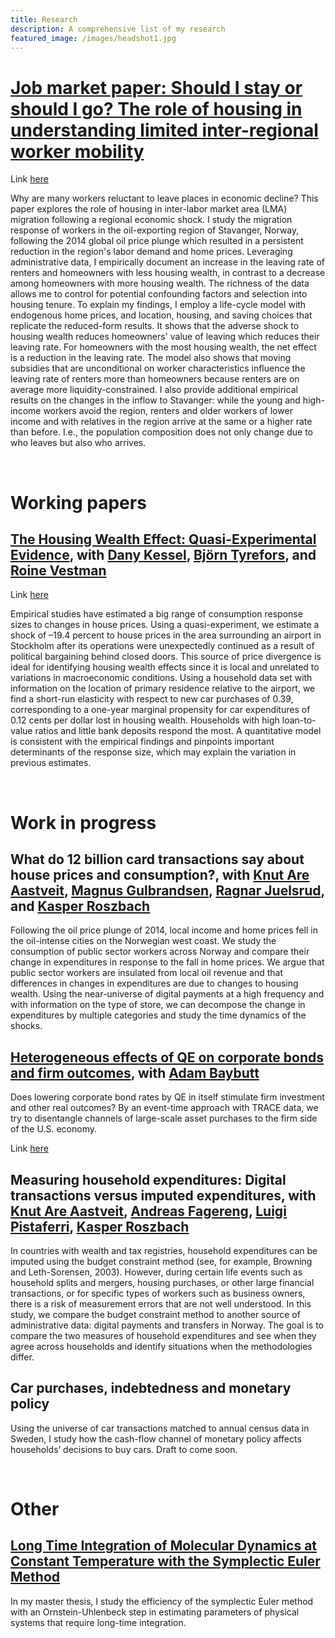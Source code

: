 ```yaml
---
title: Research
description: A comprehensive list of my research
featured_image: /images/headshot1.jpg
---
```


# [Job market paper: Should I stay or should I go? The role of housing in understanding limited inter-regional worker mobility](https://www.jesperbojeryd.se/jmp)

Link [here](https://www.jesperbojeryd.se/jmp)

Why are many workers reluctant to leave places in economic decline? This paper explores the role of housing in inter-labor market area (LMA) migration following a regional economic shock. I study the migration response of workers in the oil-exporting region of Stavanger, Norway, following the 2014 global oil price plunge which resulted in a persistent reduction in the region's labor demand and home prices. Leveraging administrative data, I empirically document an increase in the leaving rate of renters and homeowners with less housing wealth, in contrast to a decrease among homeowners with more housing wealth. The richness of the data allows me to control for potential confounding factors and selection into housing tenure. To explain my findings, I employ a life-cycle model with endogenous home prices, and location, housing, and saving choices that replicate the reduced-form results. It shows that the adverse shock to housing wealth reduces homeowners' value of leaving which reduces their leaving rate. For homeowners with the most housing wealth, the net effect is a reduction in the leaving rate. The model also shows that moving subsidies that are unconditional on worker characteristics influence the leaving rate of renters more than homeowners because renters are on average more liquidity-constrained. I also provide additional empirical results on the changes in the inflow to Stavanger: while the young and high-income workers avoid the region, renters and older workers of lower income and with relatives in the region arrive at the same or a higher rate than before. I.e., the population composition does not only change due to who leaves but also who arrives.


&nbsp;  
# Working papers

## [The Housing Wealth Effect: Quasi-Experimental Evidence](https://www.jesperbojeryd.se/papers/DP18034-compressed.pdf), with [Dany Kessel](https://sites.google.com/view/dany-kessel-phd-candidate/startsida), [Björn Tyrefors](http://btyrefors.se/), and [Roine Vestman](https://roinevestman.com/)

Link [here](https://www.jesperbojeryd.se/papers/DP18034-compressed.pdf)

Empirical studies have estimated a big range of consumption response sizes to changes in house prices. Using a quasi-experiment, we estimate a shock of –19.4 percent to house prices in the area surrounding an airport in Stockholm after its operations were unexpectedly continued as a result of political bargaining behind closed doors. This source of price divergence is ideal for identifying housing wealth effects since it is local and unrelated to variations in macroeconomic conditions. Using a household data set with information on the location of primary residence relative to the airport, we find a short-run elasticity with respect to new car purchases of 0.39, corresponding to a one-year marginal propensity for car expenditures of 0.12 cents per dollar lost in housing wealth. Households with high loan-to-value ratios and little bank deposits respond the most. A quantitative model is consistent with the empirical findings and pinpoints important determinants of the response size, which may explain the variation in previous estimates.

&nbsp;  
#  Work in progress

## What do 12 billion card transactions say about house prices and consumption?, with [Knut Are Aastveit](https://www.norges-bank.no/en/topics/Research/economists/Aastveit-Knut-Are/), [Magnus Gulbrandsen](https://www.norges-bank.no/en/topics/Research/economists/gulbrandsen-magnus/), [Ragnar Juelsrud](https://www.norges-bank.no/en/topics/Research/economists/juelsrud-ragnar/), and [Kasper Roszbach](https://sites.google.com/view/kasperroszbach)
Following the oil price plunge of 2014, local income and home prices fell in the oil-intense cities on the Norwegian west coast. We study the consumption of public sector workers across Norway and compare their change in expenditures in response to the fall in home prices. We argue that public sector workers are insulated from local oil revenue and that differences in changes in expenditures are due to changes to housing wealth. Using the near-universe of digital payments at a high frequency and with information on the type of store, we can decompose the change in expenditures by multiple categories and study the time dynamics of the shocks.

## [Heterogeneous effects of QE on corporate bonds and firm outcomes](http://www.adambaybutt.org/uploads/1/2/4/9/124972193/baybutt_bojeryd-2021-qe_and_firms.pdf), with [Adam Baybutt](http://www.adambaybutt.org/)
Does lowering corporate bond rates by QE in itself stimulate firm investment and other real outcomes? By an event-time approach with TRACE data, we try to disentangle channels of large-scale asset purchases to the firm side of the U.S. economy.

Link [here](http://www.adambaybutt.org/uploads/1/2/4/9/124972193/baybutt_bojeryd-2021-qe_and_firms.pdf)

## Measuring household expenditures: Digital transactions versus imputed expenditures, with [Knut Are Aastveit](https://www.norges-bank.no/en/topics/Research/economists/Aastveit-Knut-Are/), [Andreas Fagereng](https://sites.google.com/site/andreasfagereng/), [Luigi Pistaferri](https://sites.google.com/view/pistaferri/home), [Kasper Roszbach](https://sites.google.com/view/kasperroszbach)
In countries with wealth and tax registries, household expenditures can be imputed using the budget constraint method (see, for example, Browning and Leth-Sorensen, 2003). However, during certain life events such as household splits and mergers, housing purchases, or other large financial transactions, or for specific types of workers such as business owners, there is a risk of measurement errors that are not well understood. In this study, we compare the budget constraint method to another source of administrative data: digital payments and transfers in Norway. The goal is to compare the two measures of household expenditures and see when they agree across households and identify situations when the methodologies differ.


## Car purchases, indebtedness and monetary policy
Using the universe of car transactions matched to annual census data in Sweden, I study how the cash-flow channel of monetary policy affects households’ decisions to buy cars. Draft to come soon.

<!--- 
## How environmental tax policy influences car purchases, with [Björn Tyrefors](https://www.ifn.se/forskare/ifn-forskare/bjorn-tyrefors/) and [Roine Vestman](https://roinevestman.com/)
The Swedish government has over the late 2010s and early 2020s used the bonus-malus system to encourage the purchases of fuel-efficient cars. The cutoffs are adjusted from time to time and was in 2022 overnight abruptly in-part abolished. In the Swedish motor vehicle registry we observe day-by-day transactions of each car, and we use this to analyze how car buyers respond to these changes and their environmental impact, and how buyers substitute between used, new, and different fuel-efficient cars. We also study the welfare transfer between different types of buyers, induced by the price sorting of fuel efficiency.
--->


&nbsp;  
#  Other
## [Long Time Integration of Molecular Dynamics at Constant Temperature with the Symplectic Euler Method](https://www.diva-portal.org/smash/record.jsf?pid=diva2%3A808180&dswid=3888)
In my master thesis, I study the efficiency of the symplectic Euler method with an Ornstein-Uhlenbeck step in estimating parameters of physical systems that require long-time integration.
